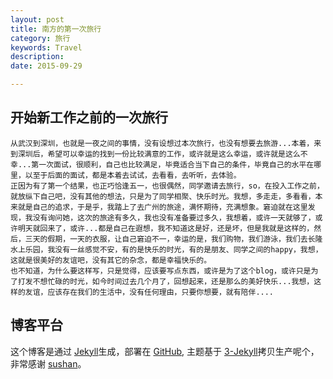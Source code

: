 ```yaml
---
layout: post
title: 南方的第一次旅行
category: 旅行
keywords: Travel
description:
date: 2015-09-29

---
```


##  开始新工作之前的一次旅行
    从武汉到深圳，也就是一夜之间的事情，没有设想过本次旅行，也没有想要去旅游...本着，来到深圳后，希望可以幸运的找到一份比较满意的工作，或许就是这么幸运，或许就是这么不幸...第一次面试，很顺利，自己也比较满足，毕竟适合当下自己的条件，毕竟自己的水平在哪里，以至于后面的面试，都是本着去试试，去看看，去听听，去体验。
    正因为有了第一个结果，也正巧恰逢五一，也很偶然，同学邀请去旅行，so，在投入工作之前，就放纵下自己吧，没有其他的想法，只是为了同学相聚、快乐时光。我想，多走走，多看看，本来就是自己的追求，于是乎，我踏上了去广州的旅途，满怀期待，充满想象。窘迫就在这里发现，我没有询问她，这次的旅途有多久，我也没有准备要过多久，我想着，或许一天就够了，或许明天就回来了，或许...都是自己在遐想，我不知道这是好，还是坏，但是我就是这样的，然后，三天的假期，一天的衣服，让自己窘迫不一，幸运的是，我们购物，我们游泳，我们去长隆水上乐园，我没有一丝感觉不安，有的是快乐的时光，有的是朋友、同学之间的happy，我想，这就是很美好的友谊吧，没有其它的杂念，都是幸福快乐的。
    也不知道，为什么要这样写，只是觉得，应该要写点东西，或许是为了这个blog，或许只是为了打发不想忙碌的时光，如今时间过去几个月了，回想起来，还是那么的美好快乐...我想，这样的友谊，应该存在我们的生活中，没有任何理由，只要你想要，就有陪伴....


## 博客平台

这个博客是通过 [Jekyll](http://jekyllrb.com/)生成，部署在 [GitHub](https://pages/github.com), 主题基于 [3-Jekyll](https://github.com/P233/3-Jekyll)拷贝生产呢个，非常感谢 [sushan](https://github.com/sushan)。

